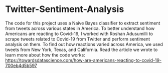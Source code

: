 # Twitter-Sentiment-Analysis
The code for this project uses a Naive Bayes classifier to extract sentiment from tweets across various states in America.
To better understand how Americans are reacting to Covid-19, I worked with Roshan Adusumilli to scrape tweets related to Covid-19 from Twitter and perform sentiment analysis on them. To find out how reactions varied across America, we used tweets from New York, Texas, and California. Read the article we wrote to learn more about how the code works: https://towardsdatascience.com/how-are-americans-reacting-to-covid-19-700eb4d5b597
